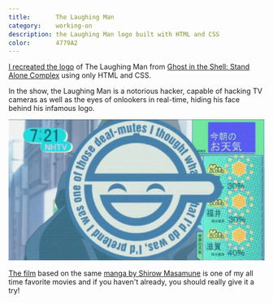```yaml
---
title:       The Laughing Man
category:    working-on
description: the Laughing Man logo built with HTML and CSS
color:       4779A2
---
```


[I recreated the logo][logo] of The Laughing Man from
[Ghost in the Shell: Stand Alone Complex][gits] using
only HTML and CSS.

In the show, the Laughing Man is a notorious hacker, capable
of hacking TV cameras as well as the eyes of onlookers in
real-time, hiding his face behind his infamous logo.

<div class="image">
  <img src='/img/laughing-man.png' alt='The Laughing Man' />
</div>

[The film][film] based on the same [manga by Shirow Masamune][manga]
is one of my all time favorite movies and if you haven't already,
you should really give it a try!

[gits]:  http://en.wikipedia.org/wiki/Ghost_in_the_Shell:_Stand_Alone_Complex
[logo]:  /working-on/the-laughing-man/demo.html
[film]:  http://en.wikipedia.org/wiki/Ghost_in_the_Shell_(film)
[manga]: http://en.wikipedia.org/wiki/Ghost_in_the_Shell_(manga)
